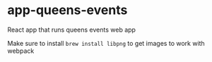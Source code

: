 # app-queens-events
React app that runs queens events web app

Make sure to install `brew install libpng` to get images to work with webpack